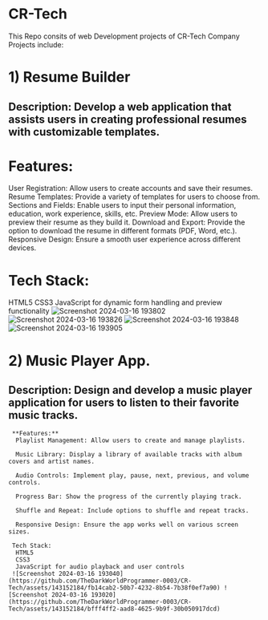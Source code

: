 # CR-Tech
  This Repo consits of web Development projects of CR-Tech Company
  Projects include:
 # 1) Resume Builder
 ## Description: Develop a web application that assists users in creating professional resumes with customizable templates.

# Features:
User Registration: Allow users to create accounts and save their resumes.
Resume Templates: Provide a variety of templates for users to choose from.
Sections and Fields: Enable users to input their personal information, education, work experience, skills, etc.
Preview Mode: Allow users to preview their resume as they build it.
Download and Export: Provide the option to download the resume in different formats (PDF, Word, etc.).
Responsive Design: Ensure a smooth user experience across different devices.
# Tech Stack:
HTML5
CSS3
JavaScript for dynamic form handling and preview functionality
![Screenshot 2024-03-16 193802](https://github.com/TheDarkWorldProgrammer-0003/CR-Tech/assets/143152184/1acbaf64-9654-4813-aab0-f532d2beaa15)
![Screenshot 2024-03-16 193826](https://github.com/TheDarkWorldProgrammer-0003/CR-Tech/assets/143152184/86b8f0f4-4795-4f11-b39d-fc7ddf770b2a)
![Screenshot 2024-03-16 193848](https://github.com/TheDarkWorldProgrammer-0003/CR-Tech/assets/143152184/c886380f-fa74-4493-9639-42c8c4516e97)
![Screenshot 2024-03-16 193905](https://github.com/TheDarkWorldProgrammer-0003/CR-Tech/assets/143152184/7416b9cd-6d7d-47da-b40d-79ff41d1a405)

 # 2) Music Player App.
   ## Description: Design and develop a music player application for users to listen to their favorite music tracks.
     **Features:** 
      Playlist Management: Allow users to create and manage playlists.
     
      Music Library: Display a library of available tracks with album covers and artist names.
     
      Audio Controls: Implement play, pause, next, previous, and volume controls.

      Progress Bar: Show the progress of the currently playing track.

      Shuffle and Repeat: Include options to shuffle and repeat tracks.

      Responsive Design: Ensure the app works well on various screen sizes.

     Tech Stack:
      HTML5
      CSS3
      JavaScript for audio playback and user controls
     ![Screenshot 2024-03-16 193040](https://github.com/TheDarkWorldProgrammer-0003/CR-Tech/assets/143152184/fb14cab2-50b7-4232-8b54-7b38f0ef7a90) ![Screenshot 2024-03-16 193020](https://github.com/TheDarkWorldProgrammer-0003/CR-Tech/assets/143152184/bfff4ff2-aad8-4625-9b9f-30b050917dcd)


